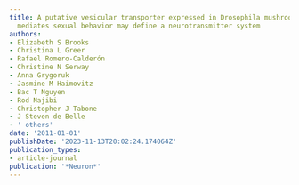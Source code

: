 ```yaml
---
title: A putative vesicular transporter expressed in Drosophila mushroom bodies that
  mediates sexual behavior may define a neurotransmitter system
authors:
- Elizabeth S Brooks
- Christina L Greer
- Rafael Romero-Calderón
- Christine N Serway
- Anna Grygoruk
- Jasmine M Haimovitz
- Bac T Nguyen
- Rod Najibi
- Christopher J Tabone
- J Steven de Belle
- ' others'
date: '2011-01-01'
publishDate: '2023-11-13T20:02:24.174064Z'
publication_types:
- article-journal
publication: '*Neuron*'
---
```

